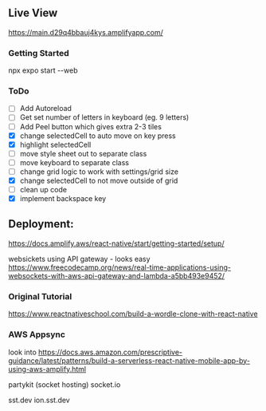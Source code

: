 ## Live View
https://main.d29q4bbauj4kys.amplifyapp.com/

### Getting Started
npx expo start --web

### ToDo
 - [ ] Add Autoreload
 - [ ] Get set number of letters in keyboard (eg. 9 letters)
 - [ ] Add Peel button which gives extra 2-3 tiles
 - [x] change selectedCell to auto move on key press
 - [x] highlight selectedCell
 - [ ] move style sheet out to separate class
 - [ ] move keyboard to separate class
 - [ ] change grid logic to work with settings/grid size
 - [x] change selectedCell to not move outside of grid
 - [ ] clean up code
 - [x] implement backspace key

## Deployment:
https://docs.amplify.aws/react-native/start/getting-started/setup/ 

websickets using API gateway - looks easy
https://www.freecodecamp.org/news/real-time-applications-using-websockets-with-aws-api-gateway-and-lambda-a5bb493e9452/

### Original Tutorial
https://www.reactnativeschool.com/build-a-wordle-clone-with-react-native

### AWS Appsync
look into
https://docs.aws.amazon.com/prescriptive-guidance/latest/patterns/build-a-serverless-react-native-mobile-app-by-using-aws-amplify.html

partykit (socket hosting)
socket.io

sst.dev 
ion.sst.dev

